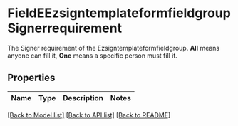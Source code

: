 # FieldEEzsigntemplateformfieldgroupSignerrequirement

The Signer requirement of the Ezsigntemplateformfieldgroup. **All** means anyone can fill it, **One** means a specific person must fill it.

## Properties
Name | Type | Description | Notes
------------ | ------------- | ------------- | -------------

[[Back to Model list]](../README.md#documentation-for-models) [[Back to API list]](../README.md#documentation-for-api-endpoints) [[Back to README]](../README.md)


